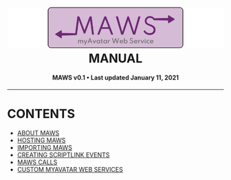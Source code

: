﻿<!--
  Software manual template (b210104)
  https://github.com/APrettyCoolProgram/my-development-environment/tree/master/templates/documentation
-->

<h1 align="center">

  <img src="../../resources/asset/img/logo/maws-logo-800x150.png" alt="myAvatar Web Service logo" width="800">
  <br>
  MANUAL
  <br>

</h1>

<h4 align="center">

  MAWS v0.1&nbsp;&bull;&nbsp;Last updated January 11, 2021

</h4>

***

<h2>

  # CONTENTS
  * [ABOUT MAWS](manual-about-maws.md)
  * [HOSTING MAWS](manual-hosting-maws.md)
  * [IMPORTING MAWS](manual-importing-maws.md)
  * [CREATING SCRIPTLINK EVENTS](manual-creating-scriptlink-events.md)
  * [MAWS CALLS](manual-maws-calls.md)
  * [CUSTOM MYAVATAR WEB SERVICES](manual-custom-myavatar-web-services.md)

</h2>